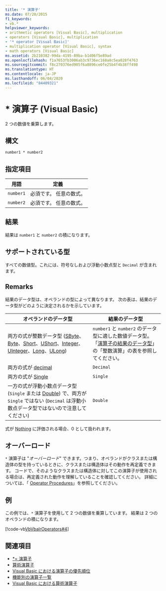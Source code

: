 ```yaml
---
title: '* 演算子'
ms.date: 07/20/2015
f1_keywords:
- vb.*
helpviewer_keywords:
- arithmetic operators [Visual Basic], multiplication
- operators [Visual Basic], multiplication
- '* operator [Visual Basic]'
- multiplication operator [Visual Basic], syntax
- math operators [Visual Basic]
ms.assetid: 2b210382-99da-4195-89ba-b1d06f5e89ad
ms.openlocfilehash: f1a7653fb3006ab3c9736ec168a8c5ea028f4763
ms.sourcegitcommit: f8c270376ed905f6a8896ce0fe25b4f4b38ff498
ms.translationtype: HT
ms.contentlocale: ja-JP
ms.lasthandoff: 06/04/2020
ms.locfileid: "84409321"
---
```

# <a name="-operator-visual-basic"></a>* 演算子 (Visual Basic)
2 つの数値を乗算します。  
  
## <a name="syntax"></a>構文  
  
```vb  
number1 * number2  
```  
  
## <a name="parts"></a>指定項目  
  
|用語|定義|  
|---|---|  
|`number1`|必須です。 任意の数式。|  
|`number2`|必須です。 任意の数式。|  
  
## <a name="result"></a>結果  
 結果は `number1` と `number2` の積になります。  
  
## <a name="supported-types"></a>サポートされている型  
 すべての数値型。これには、符号なしおよび浮動小数点型と `Decimal` が含まれます。  
  
## <a name="remarks"></a>Remarks  
 結果のデータ型は、オペランドの型によって異なります。 次の表は、結果のデータ型がどのように決定されるかを示しています。  
  
|オペランドのデータ型|結果のデータ型|  
|---|---|  
|両方の式が整数データ型 ([SByte](../data-types/sbyte-data-type.md)、[Byte](../data-types/byte-data-type.md)、[Short](../data-types/short-data-type.md)、[UShort](../data-types/ushort-data-type.md)、[Integer](../data-types/integer-data-type.md)、[UInteger](../data-types/uinteger-data-type.md)、[Long](../data-types/long-data-type.md)、[ULong](../data-types/ulong-data-type.md))|`number1` と `number2` のデータ型に適した数値データ型。 「[演算子の結果のデータ型](data-types-of-operator-results.md)」の「整数演算」の表を参照してください。|  
|両方の式が [decimal](../data-types/decimal-data-type.md)|`Decimal`|  
|両方の式が [Single](../data-types/single-data-type.md)|`Single`|  
|一方の式が浮動小数点データ型 (`Single` または [Double](../data-types/double-data-type.md)) で、両方が `Single` ではない (`Decimal` は浮動小数点データ型ではないので注意してください)|`Double`|  
  
 式が [Nothing](../nothing.md) に評価される場合、0 として扱われます。  
  
## <a name="overloading"></a>オーバーロード  
 `*` 演算子は "*オーバーロード*" できます。つまり、オペランドがクラスまたは構造体の型を持っているときに、クラスまたは構造体はその動作を再定義できます。 コードで、そのようなクラスまたは構造体に対してこの演算子が使用される場合は、再定義された動作を理解していることを確認してください。 詳細については、「 [Operator Procedures](../../programming-guide/language-features/procedures/operator-procedures.md)」を参照してください。  
  
## <a name="example"></a>例  
 この例では、`*` 演算子を使用して 2 つの数値を乗算しています。 結果は 2 つのオペランドの積になります。  
  
 [!code-vb[VbVbalrOperators#4](~/samples/snippets/visualbasic/VS_Snippets_VBCSharp/VbVbalrOperators/VB/Class1.vb#4)]  
  
## <a name="see-also"></a>関連項目

- [*= 演算子](multiplication-assignment-operator.md)
- [算術演算子](arithmetic-operators.md)
- [Visual Basic における演算子の優先順位](operator-precedence.md)
- [機能別の演算子一覧](operators-listed-by-functionality.md)
- [Visual Basic における算術演算子](../../programming-guide/language-features/operators-and-expressions/arithmetic-operators.md)
